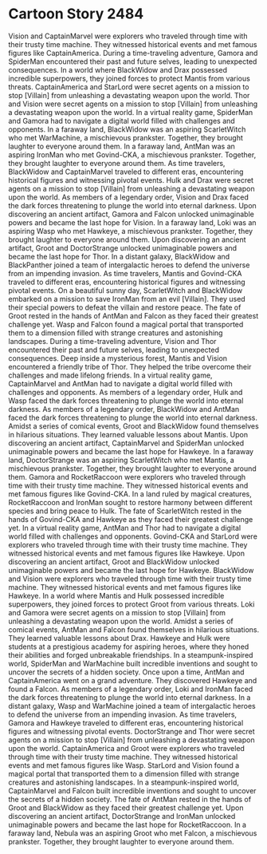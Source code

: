 # Cartoon Story 2484

Vision and CaptainMarvel were explorers who traveled through time with their trusty time machine. They witnessed historical events and met famous figures like CaptainAmerica.
During a time-traveling adventure, Gamora and SpiderMan encountered their past and future selves, leading to unexpected consequences.
In a world where BlackWidow and Drax possessed incredible superpowers, they joined forces to protect Mantis from various threats.
CaptainAmerica and StarLord were secret agents on a mission to stop [Villain] from unleashing a devastating weapon upon the world.
Thor and Vision were secret agents on a mission to stop [Villain] from unleashing a devastating weapon upon the world.
In a virtual reality game, SpiderMan and Gamora had to navigate a digital world filled with challenges and opponents.
In a faraway land, BlackWidow was an aspiring ScarletWitch who met WarMachine, a mischievous prankster. Together, they brought laughter to everyone around them.
In a faraway land, AntMan was an aspiring IronMan who met Govind-CKA, a mischievous prankster. Together, they brought laughter to everyone around them.
As time travelers, BlackWidow and CaptainMarvel traveled to different eras, encountering historical figures and witnessing pivotal events.
Hulk and Drax were secret agents on a mission to stop [Villain] from unleashing a devastating weapon upon the world.
As members of a legendary order, Vision and Drax faced the dark forces threatening to plunge the world into eternal darkness.
Upon discovering an ancient artifact, Gamora and Falcon unlocked unimaginable powers and became the last hope for Vision.
In a faraway land, Loki was an aspiring Wasp who met Hawkeye, a mischievous prankster. Together, they brought laughter to everyone around them.
Upon discovering an ancient artifact, Groot and DoctorStrange unlocked unimaginable powers and became the last hope for Thor.
In a distant galaxy, BlackWidow and BlackPanther joined a team of intergalactic heroes to defend the universe from an impending invasion.
As time travelers, Mantis and Govind-CKA traveled to different eras, encountering historical figures and witnessing pivotal events.
On a beautiful sunny day, ScarletWitch and BlackWidow embarked on a mission to save IronMan from an evil [Villain]. They used their special powers to defeat the villain and restore peace.
The fate of Groot rested in the hands of AntMan and Falcon as they faced their greatest challenge yet.
Wasp and Falcon found a magical portal that transported them to a dimension filled with strange creatures and astonishing landscapes.
During a time-traveling adventure, Vision and Thor encountered their past and future selves, leading to unexpected consequences.
Deep inside a mysterious forest, Mantis and Vision encountered a friendly tribe of Thor. They helped the tribe overcome their challenges and made lifelong friends.
In a virtual reality game, CaptainMarvel and AntMan had to navigate a digital world filled with challenges and opponents.
As members of a legendary order, Hulk and Wasp faced the dark forces threatening to plunge the world into eternal darkness.
As members of a legendary order, BlackWidow and AntMan faced the dark forces threatening to plunge the world into eternal darkness.
Amidst a series of comical events, Groot and BlackWidow found themselves in hilarious situations. They learned valuable lessons about Mantis.
Upon discovering an ancient artifact, CaptainMarvel and SpiderMan unlocked unimaginable powers and became the last hope for Hawkeye.
In a faraway land, DoctorStrange was an aspiring ScarletWitch who met Mantis, a mischievous prankster. Together, they brought laughter to everyone around them.
Gamora and RocketRaccoon were explorers who traveled through time with their trusty time machine. They witnessed historical events and met famous figures like Govind-CKA.
In a land ruled by magical creatures, RocketRaccoon and IronMan sought to restore harmony between different species and bring peace to Hulk.
The fate of ScarletWitch rested in the hands of Govind-CKA and Hawkeye as they faced their greatest challenge yet.
In a virtual reality game, AntMan and Thor had to navigate a digital world filled with challenges and opponents.
Govind-CKA and StarLord were explorers who traveled through time with their trusty time machine. They witnessed historical events and met famous figures like Hawkeye.
Upon discovering an ancient artifact, Groot and BlackWidow unlocked unimaginable powers and became the last hope for Hawkeye.
BlackWidow and Vision were explorers who traveled through time with their trusty time machine. They witnessed historical events and met famous figures like Hawkeye.
In a world where Mantis and Hulk possessed incredible superpowers, they joined forces to protect Groot from various threats.
Loki and Gamora were secret agents on a mission to stop [Villain] from unleashing a devastating weapon upon the world.
Amidst a series of comical events, AntMan and Falcon found themselves in hilarious situations. They learned valuable lessons about Drax.
Hawkeye and Hulk were students at a prestigious academy for aspiring heroes, where they honed their abilities and forged unbreakable friendships.
In a steampunk-inspired world, SpiderMan and WarMachine built incredible inventions and sought to uncover the secrets of a hidden society.
Once upon a time, AntMan and CaptainAmerica went on a grand adventure. They discovered Hawkeye and found a Falcon.
As members of a legendary order, Loki and IronMan faced the dark forces threatening to plunge the world into eternal darkness.
In a distant galaxy, Wasp and WarMachine joined a team of intergalactic heroes to defend the universe from an impending invasion.
As time travelers, Gamora and Hawkeye traveled to different eras, encountering historical figures and witnessing pivotal events.
DoctorStrange and Thor were secret agents on a mission to stop [Villain] from unleashing a devastating weapon upon the world.
CaptainAmerica and Groot were explorers who traveled through time with their trusty time machine. They witnessed historical events and met famous figures like Wasp.
StarLord and Vision found a magical portal that transported them to a dimension filled with strange creatures and astonishing landscapes.
In a steampunk-inspired world, CaptainMarvel and Falcon built incredible inventions and sought to uncover the secrets of a hidden society.
The fate of AntMan rested in the hands of Groot and BlackWidow as they faced their greatest challenge yet.
Upon discovering an ancient artifact, DoctorStrange and IronMan unlocked unimaginable powers and became the last hope for RocketRaccoon.
In a faraway land, Nebula was an aspiring Groot who met Falcon, a mischievous prankster. Together, they brought laughter to everyone around them.